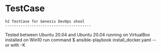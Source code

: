 # TestCase
	h2 TestCase for Genesis DevOps shool
	---------------------------------------
Tested between Ubuntu 20.04 and Ubuntu 20.04 running on VirtualBox installed on Win10
run command
$ ansible-playbook install_docker.yaml -- or with -K
